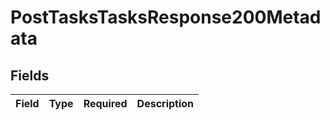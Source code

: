 # PostTasksTasksResponse200Metadata


## Fields

| Field       | Type        | Required    | Description |
| ----------- | ----------- | ----------- | ----------- |